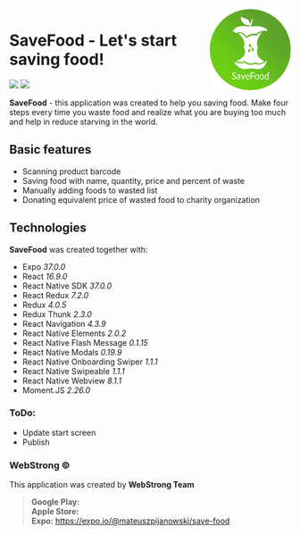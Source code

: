 <img align="right" width="145px" src="https://github.com/webstrongteam/save-food/blob/master/src/assets/icon-circle.png" alt="">

# SaveFood - Let's start saving food!
<a href="#" target="_blank"><img src="https://webstrong.pl/assets/templates/google_play_en.png" width="150"/></a>
<a href="#" target="_blank"><img src="https://webstrong.pl/assets/templates/apple_store_en.png" width="150"/></a>

**SaveFood** - this application was created to help you saving food. Make four steps every time you waste food and realize what you are buying too much and help in reduce starving in the world.

## Basic features  
  
- Scanning product barcode
- Saving food with name, quantity, price and percent of waste
- Manually adding foods to wasted list
- Donating equivalent price of wasted food to charity organization

## Technologies  
**SaveFood** was created together with:

- Expo <i>37.0.0</i>
- React <i>16.9.0</i>
- React Native SDK <i>37.0.0</i>
- React Redux <i>7.2.0</i>  
- Redux <i>4.0.5</i>  
- Redux Thunk <i>2.3.0</i>  
- React Navigation <i>4.3.9</i>  
- React Native Elements <i>2.0.2</i> 
- React Native Flash Message <i>0.1.15</i> 
- React Native Modals <i>0.19.9</i> 
- React Native Onboarding Swiper <i>1.1.1</i>
- React Native Swipeable <i>1.1.1</i>
- React Native Webview <i>8.1.1</i>
- Moment.JS <i>2.26.0</i>

### ToDo:
- Update start screen
- Publish

### WebStrong &copy;  

This application was created by **WebStrong Team** <br />
> **Google Play:**  <br />
> **Apple Store:**  <br />
> **Expo:** https://expo.io/@mateuszpijanowski/save-food
